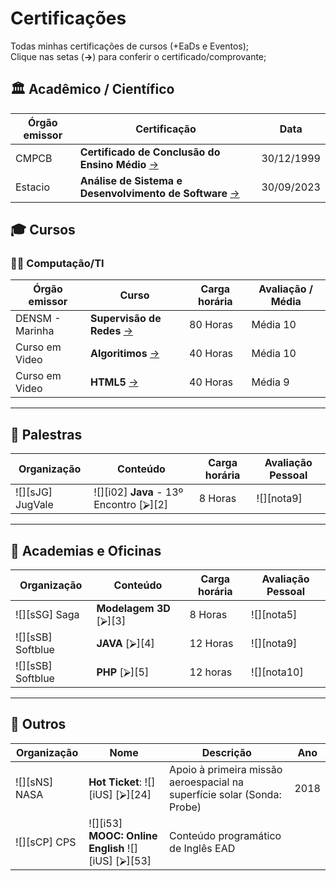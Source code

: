 <!--
AVISO: Para editar/visualizar este arquivo .md troque o "Soft wrap" pelo "No wrap"
-->

# Certificações
Todas minhas certificações de cursos (+EaDs e Eventos);  
Clique nas setas (**->**) para conferir o certificado/comprovante;  


## 🏛 Acadêmico / Científico
| Órgão emissor          | Certificação                                                      | Data                       |
| ---------------------- | ----------------------------------------------------------------- | -------------------------- |
| CMPCB                  | **Certificado de Conclusão do Ensino Médio**    [->][EnsinoMedio] | 30/12/1999                 |
| Estacio                | **Análise de Sistema e Desenvolvimento de Software** [->][Faculdade]   | 30/09/2023            |

<!-- Acadêmico / Científico-->
[EnsinoMedio]: https://drive.google.com/file/d/1s1dFQfJ1h2pVy9ZDi647cZTsTZrTNpdQ/view?usp=sharing
[Faculdade]: https://drive.google.com/file/d/1a6yLq5hgrF8EcRl3zCOw-WG2JWuZvawD/view?usp=sharing

<!-- Acadêmico / Científico -->

## 🎓 Cursos 

### 🧑‍💻 Computação/TI

| Órgão emissor      | Curso                                                        | Carga horária      | Avaliação / Média |
| ------------------ | ------------------------------------------------------------ | ------------------ | ----------------- |
| DENSM - Marinha    | **Supervisão de Redes**               [->][SupervisorRedes]  | 80 Horas           | Média 10          |
| Curso em Video     | **Algoritimos**                       [->][Algo]             | 40 Horas           | Média 10          |
| Curso em Video     | **HTML5**                            [->][HTML5]             | 40 Horas           |  Média 9          |
---

<!-- Cursos -->
[SupervisorRedes]: https://drive.google.com/file/d/14_YS6F9hF0YJcjjP1ssTFl1DKvCVgfyW/view?usp=sharing
[Algo]: https://drive.google.com/file/d/1Z1sh7jeRZzRpEbCrmrjI_OdTdA63HEk7/view?usp=sharing
[HTML5]: https://drive.google.com/file/d/1GA9XapRiZRXHmbx78yME7jEgvnkhKJ1O/view?usp=sharing
<!--  Cursos -->

## 💬 Palestras
  | Organização         | Conteúdo                                                                 | Carga horária | Avaliação Pessoal |
  | ------------------- | ------------------------------------------------------------------------ | ------------- | ----------------- |
  | ![][sJG] JugVale    | ![][i02] **Java** - 13º Encontro                                 [⮚][2]  | 8 Horas       | ![][nota9]        |
 
---
## 📜 Academias e Oficinas
  | Organização         | Conteúdo                  | Carga horária | Avaliação Pessoal |
  | ------------------- | ------------------------- | ------------- | ----------------- |
  | ![][sSG] Saga       | **Modelagem 3D**  [⮚][3]  | 8 Horas       | ![][nota5]        |
  | ![][sSB] Softblue   | **JAVA**          [⮚][4]  | 12 Horas      | ![][nota9]        |
  | ![][sSB] Softblue   | **PHP**           [⮚][5]  | 12 horas      | ![][nota10]       |
   
---
## 🎲 Outros
| Organização     | Nome                                                       | Descrição                                                                | Ano  |
| --------------- | ---------------------------------------------------------- | -------------------------------------------------------------------------| ---- |
| ![][sNS] NASA   | **Hot Ticket**: ![][iUS] [⮚][24]                           | Apoio à primeira missão aeroespacial na superfície solar (Sonda: Probe)  | 2018 |
| ![][sCP] CPS    | ![][i53] **MOOC: Online English** ![][iUS]     [⮚][53]   | Conteúdo programático de Inglês EAD                                        |

